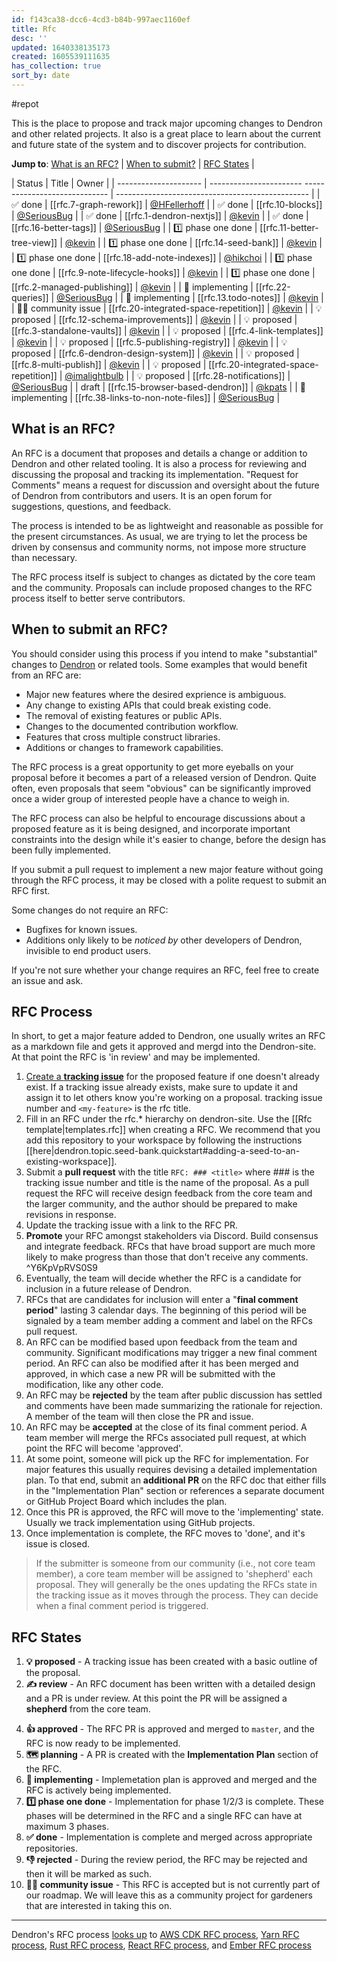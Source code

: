 ```yaml
---
id: f143ca38-dcc6-4cd3-b84b-997aec1160ef
title: Rfc
desc: ''
updated: 1640338135173
created: 1605539111635
has_collection: true
sort_by: date
---
```


#repot

This is the place to propose and track major upcoming changes to Dendron and
other related projects. It also is a great place to learn about the current and
future state of the system and to discover projects for contribution.

[dendron]: https://github.com/dendronhq/dendron

**Jump to**: [What is an RFC?](#what-is-an-rfc) |
[When to submit?](#when-to-submit-an-rfc) | [RFC States](#rfc-states) |

<!--BEGIN_TABLE-->

| Status                | Title                                                                                                    | Owner                                            |
| --------------------- | ----------------------- ----------------------------- | ------------------------------------------------ |
| ✅ done               | [[rfc.7-graph-rework]]               | [@HFellerhoff](https://github.com/hfellerhoff)   |
| ✅ done               | [[rfc.10-blocks]]          | [@SeriousBug](https://github.com/SeriousBug)          |
| ✅ done               | [[rfc.1-dendron-nextjs]] | [@kevin](https://github.com/kevinslin)           |
| ✅ done               | [[rfc.16-better-tags]]                             | [@SeriousBug](https://github.com/SeriousBug)     |
| 1️⃣ phase one done     | [[rfc.11-better-tree-view]]         | [@kevin](https://github.com/kevinslin)           |
| 1️⃣ phase one done     | [[rfc.14-seed-bank]]            | [@kevin](https://github.com/kevinslin)           |
| 1️⃣ phase one done     | [[rfc.18-add-note-indexes]]                               | [@hikchoi](https://github.com/cerebrarium)       |
| 1️⃣ phase one done     | [[rfc.9-note-lifecycle-hooks]]    | [@kevin](https://github.com/kevinslin)           |
| 1️⃣ phase one done     | [[rfc.2-managed-publishing]]        | [@kevin](https://github.com/kevinslin)           |
| 👷 implementing       | [[rfc.22-queries]]                                 | [@SeriousBug](https://github.com/SeriousBug)     |
| 👷 implementing       | [[rfc.13.todo-notes]]               | [@kevin](https://github.com/kevinslin)           |
| 👩‍🌾 community issue    | [[rfc.20-integrated-space-repetition]]             | [@kevin](https://github.com/kevinslin)           |
| 💡 proposed           | [[rfc.12-schema-improvements]]      | [@kevin](https://github.com/kevinslin)           |
| 💡 proposed           | [[rfc.3-standalone-vaults]]         | [@kevin](https://github.com/kevinslin)           |
| 💡 proposed           | [[rfc.4-link-templates]]         | [@kevin](https://github.com/kevinslin)           |
| 💡 proposed           | [[rfc.5-publishing-registry]]       | [@kevin](https://github.com/kevinslin)           |
| 💡 proposed           | [[rfc.6-dendron-design-system]]             | [@kevin](https://github.com/kevinslin)           |
| 💡 proposed           | [[rfc.8-multi-publish]]             | [@kevin](https://github.com/kevinslin)           |
| 💡 proposed           | [[rfc.20-integrated-space-repetition]]         | [@imalightbulb](https://github.com/imalightbulb) |
| 💡 proposed           | [[rfc.28-notifications]]                           | [@SeriousBug](https://github.com/SeriousBug)     |
| draft                 | [[rfc.15-browser-based-dendron]]                                                                                | [@kpats](https://github.com/kpathakota)          |
| 👷 implementing       | [[rfc.38-links-to-non-note-files]]                                 | [@SeriousBug](https://github.com/SeriousBug)     |
## What is an RFC?

An RFC is a document that proposes and details a change or addition to Dendron
and other related tooling. It is also a process for reviewing and discussing the
proposal and tracking its implementation. "Request for Comments" means a request
for discussion and oversight about the future of Dendron from contributors and
users. It is an open forum for suggestions, questions, and feedback.

The process is intended to be as lightweight and reasonable as possible for the
present circumstances. As usual, we are trying to let the process be driven by
consensus and community norms, not impose more structure than necessary.

The RFC process itself is subject to changes as dictated by the core team and
the community. Proposals can include proposed changes to the RFC process itself
to better serve contributors.

## When to submit an RFC?

You should consider using this process if you intend to make "substantial"
changes to [Dendron](https://github.com/dendronhq/dendron) or related tools.
Some examples that would benefit from an RFC are:

-   Major new features where the desired exprience is ambiguous.
-   Any change to existing APIs that could break existing code.
-   The removal of existing features or public APIs.
-   Changes to the documented contribution workflow.
-   Features that cross multiple construct libraries.
-   Additions or changes to framework capabilities.

The RFC process is a great opportunity to get more eyeballs on your proposal
before it becomes a part of a released version of Dendron. Quite often, even
proposals that seem "obvious" can be significantly improved once a wider group
of interested people have a chance to weigh in.

The RFC process can also be helpful to encourage discussions about a proposed
feature as it is being designed, and incorporate important constraints into the
design while it's easier to change, before the design has been fully
implemented.

If you submit a pull request to implement a new major feature without going
through the RFC process, it may be closed with a polite request to submit an RFC
first.

Some changes do not require an RFC:

-   Bugfixes for known issues.
-   Additions only likely to be _noticed by_ other developers of Dendron, invisible
    to end product users.

If you're not sure whether your change requires an RFC, feel free to create an
issue and ask.

## RFC Process

In short, to get a major feature added to Dendron, one usually writes an RFC as
a markdown file and gets it approved and mergd into the Dendron-site. At that
point the RFC is 'in review' and may be implemented.

1. [Create a **tracking issue**](https://github.com/dendronhq/dendron/issues/new?assignees=&labels=&template=work-item.md&title=)
   for the proposed feature if one doesn't already exist. If a tracking issue
   already exists, make sure to update it and assign it to let others know
   you're working on a proposal. tracking issue number and `<my-feature>` is the
   rfc title.
2. Fill in an RFC under the rfc.\* hierarchy on dendron-site.  Use the [[Rfc template|templates.rfc]] when creating a RFC. We recommend that you add this repository to your workspace by following the instructions [[here|dendron.topic.seed-bank.quickstart#adding-a-seed-to-an-existing-workspace]].
3. Submit a **pull request** with the title `RFC: ### <title>` where ### is the
   tracking issue number and title is the name of the proposal. As a pull
   request the RFC will receive design feedback from the core team and the
   larger community, and the author should be prepared to make revisions in
   response.
4. Update the tracking issue with a link to the RFC PR.
5. **Promote** your RFC amongst stakeholders via Discord. Build consensus and integrate feedback. RFCs that have broad support are much more likely to make progress than those that don't receive any comments. ^Y6KpVpRVS0S9
6. Eventually, the team will decide whether the RFC is a candidate for inclusion
   in a future release of Dendron.
7. RFCs that are candidates for inclusion will enter a "**final comment
   period**" lasting 3 calendar days. The beginning of this period will be
   signaled by a team member adding a comment and label on the RFCs pull
   request.
8. An RFC can be modified based upon feedback from the team and community.
   Significant modifications may trigger a new final comment period. An RFC can
   also be modified after it has been merged and approved, in which case a new
   PR will be submitted with the modification, like any other code.
9. An RFC may be **rejected** by the team after public discussion has settled
   and comments have been made summarizing the rationale for rejection. A member
   of the team will then close the PR and issue.
10. An RFC may be **accepted** at the close of its final comment period. A team
    member will merge the RFCs associated pull request, at which point the RFC
    will become 'approved'.
11. At some point, someone will pick up the RFC for implementation. For major
    features this usually requires devising a detailed implementation plan. To
    that end, submit an **additional PR** on the RFC doc that either fills in
    the "Implementation Plan" section or references a separate document or
    GitHub Project Board which includes the plan.
12. Once this PR is approved, the RFC will move to the 'implementing' state.
    Usually we track implementation using GitHub projects.
13. Once implementation is complete, the RFC moves to 'done', and it's issue is
    closed.

> If the submitter is someone from our community (i.e., not core team member), a
> core team member will be assigned to 'shepherd' each proposal. They will
> generally be the ones updating the RFCs state in the tracking issue as it
> moves through the process. They can decide when a final comment period is
> triggered.

## RFC States

1. **💡 proposed** - A tracking issue has been created with a basic outline of the proposal.
1. **✍️ review** - An RFC document has been written with a detailed design and a PR is under review. At this point the PR will be assigned a **shepherd** from the core team.
<!-- 3. **⏰ final comments** - The shepherd has approved the RFC PR, and announces
   that the RFC enters a period for final comments before it will be approved
   (~1wk). At this stage, if major issues are raised, the RFC may return to
   **Review**. -->
4. **👍 approved** - The RFC PR is approved and merged to `master`, and the RFC
   is now ready to be implemented.
5. **🗺️ planning** - A PR is created with the **Implementation Plan** section of
   the RFC.
6. **👷 implementing** - Implemetation plan is approved and merged and the RFC
   is actively being implemented.
7. **1️⃣ phase one done** - Implementation for phase 1/2/3 is complete. These phases will be determined in the RFC and a single RFC can have at maximum 3 phases.
8. **✅ done** - Implementation is complete and merged across appropriate
   repositories.
9. **👎 rejected** - During the review period, the RFC may be rejected and then
   it will be marked as such.
1. **👩‍🌾 community issue** - This RFC is accepted but is not currently part of our roadmap. We will leave this as a community project for gardeners that are interested in taking this on. 

---

Dendron's RFC process
[looks up](https://handbook.dendron.so/notes/b89ba854-72fb-4ebc-a8a0-55960b89e9dc.html#lookup)
to [AWS CDK RFC process], [Yarn RFC process], [Rust RFC process], [React RFC
process], and [Ember RFC process]

[aws cdk rfc process]: https://github.com/aws/aws-cdk-rfcs
[yarn rfc process]: https://github.com/yarnpkg/rfcs
[rust rfc process]: https://github.com/rust-lang/rfcs
[react rfc process]: https://github.com/reactjs/rfcs
[ember rfc process]: https://github.com/emberjs/rfcs
